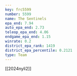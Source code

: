 ```yaml
---
key: frc5599
number: 5599
name: The Sentinels
epa_end: 7.94
auto_epa_end: 2.73
teleop_epa_end: 4.06
endgame_epa_end: 1.15
winrate: 0.2
district_epa_rank: 1419
district_epa_percentile: 0.2121
type: Team
---
```

[[2024nyli2]]
